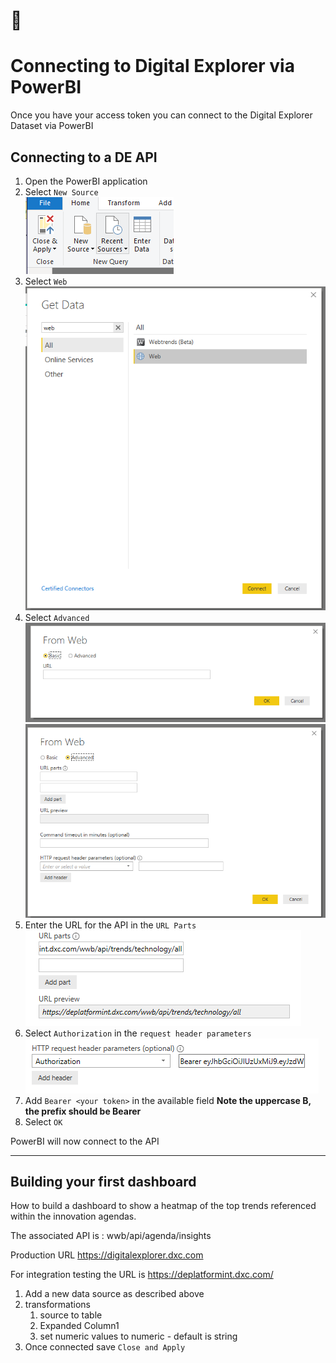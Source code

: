# :construction:

# Connecting to Digital Explorer via PowerBI

Once you have your access token you can connect to the Digital Explorer Dataset via PowerBI

## Connecting to a DE API

1. Open the PowerBI application
2. Select `New Source`<br>
![image](images/PowerBI0.png)<br>
3. Select `Web`<br>
![image](images/PowerBI1.png)<br>
4. Select `Advanced`<br>
![image](images/PowerBI2.png)<br>
![image](images/PowerBI3.png)<br>
5. Enter the URL for the API in the `URL Parts`<br>
![image](images/PowerBI4.png)<br>
6. Select `Authorization` in the `request header parameters`<br>
![image](images/PowerBI5.png)<br>
7. Add  `Bearer <your token>` in the available field
**Note the uppercase B, the prefix should be Bearer**
8. Select `OK`

PowerBI will now connect to the API

---

## Building your first dashboard
How to build a dashboard to show a heatmap of the top trends referenced within the innovation agendas.<br>

The associated API is : wwb/api/agenda/insights 

Production URL https://digitalexplorer.dxc.com

For integration testing the URL is https://deplatformint.dxc.com/





1. Add a new data source as described above
2. transformations
   1. source to table
   2. Expanded Column1 
   3. set numeric values to numeric - default is string
3. Once connected save `Close and Apply`




